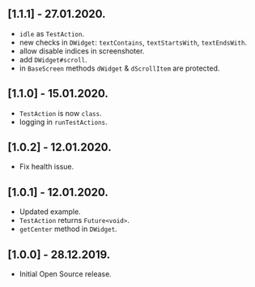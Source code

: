 ## [1.1.1] - 27.01.2020.

* `idle` as `TestAction`.
* new checks in `DWidget`: `textContains`, `textStartsWith`, `textEndsWith`.
* allow disable indices in screenshoter.
* add `DWidget#scroll`.
* in `BaseScreen` methods `dWidget` & `dScrollItem` are protected.

## [1.1.0] - 15.01.2020.

* `TestAction` is now `class`.
* logging in `runTestActions`.

## [1.0.2] - 12.01.2020.

* Fix health issue.

## [1.0.1] - 12.01.2020.

* Updated example.
* `TestAction` returns `Future<void>`.
* `getCenter` method in `DWidget`.

## [1.0.0] - 28.12.2019.

* Initial Open Source release.

